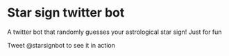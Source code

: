 # Star sign twitter bot
A twitter bot that randomly guesses your astrological star sign! Just for fun

Tweet @starsignbot to see it in action
